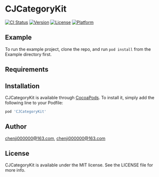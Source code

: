 # CJCategoryKit

[![CI Status](https://img.shields.io/travis/chenji000000@163.com/CJCategoryKit.svg?style=flat)](https://travis-ci.org/chenji000000@163.com/CJCategoryKit)
[![Version](https://img.shields.io/cocoapods/v/CJCategoryKit.svg?style=flat)](https://cocoapods.org/pods/CJCategoryKit)
[![License](https://img.shields.io/cocoapods/l/CJCategoryKit.svg?style=flat)](https://cocoapods.org/pods/CJCategoryKit)
[![Platform](https://img.shields.io/cocoapods/p/CJCategoryKit.svg?style=flat)](https://cocoapods.org/pods/CJCategoryKit)

## Example

To run the example project, clone the repo, and run `pod install` from the Example directory first.

## Requirements

## Installation

CJCategoryKit is available through [CocoaPods](https://cocoapods.org). To install
it, simply add the following line to your Podfile:

```ruby
pod 'CJCategoryKit'
```

## Author

chenji000000@163.com, chenji000000@163.com

## License

CJCategoryKit is available under the MIT license. See the LICENSE file for more info.
